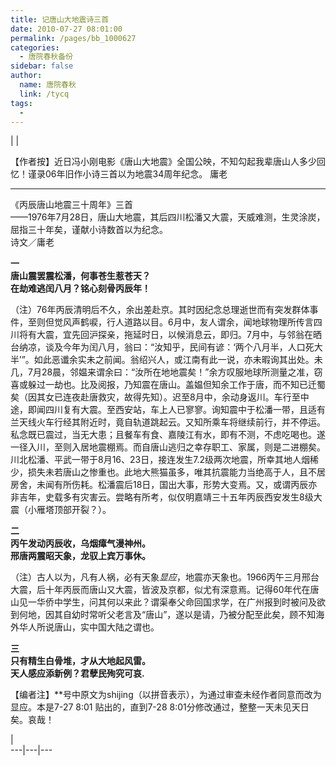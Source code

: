 ```yaml
---
title: 记唐山大地震诗三首
date: 2010-07-27 08:01:00
permalink: /pages/bb_1000627
categories: 
  - 唐院春秋备份
sidebar: false
author: 
  name: 唐院春秋
  link: /tycq
tags: 
  - 
---
```


|  |  
  
【作者按】近日冯小刚电影《唐山大地震》全国公映，不知勾起我辈唐山人多少回忆！谨录06年旧作小诗三首以为地震34周年纪念。 庸老

* * *

  
  
《丙辰唐山地震三十周年》三首  
——1976年7月28日，唐山大地震，其后四川松潘又大震，天威难测，生灵涂炭，屈指三十年矣，谨献小诗数首以为纪念。  
诗文／庸老  
  
**一  
唐山震罢震松潘，何事苍生惹苍天？  
在劫难逃闰八月？铭心刻骨丙辰年！**  
  
（注）76年丙辰清明后不久，余出差赴京。其时因纪念总理逝世而有突发群体事件，至则但觉风声鹤唳，行人道路以目。6月中，友人谓余，闻地球物理所传言四川将有大震，宜先回沪探亲，拖延时日，以候消息云，即归。7月中，与邻翁在晒台纳凉，谈及今年为闰八月，翁曰：“汝知乎，民间有谚：‘两个八月半，人口死大半’”。如此恶谶余实未之前闻。翁绍兴人，或江南有此一说，亦未暇询其出处。未几，7月28晨，邻媪来谓余曰：“汝所在地地震矣！”余方叹服地球所测量之准，窃喜或躲过一劫也。比及阅报，乃知震在唐山。盖媪但知余工作于唐，而不知已迁蜀矣（因其女已连夜赴唐救灾，故得先知）。迟至8月中，余动身返川。车行至中途，即闻四川复有大震。至西安站，车上人已寥寥。询知震中于松潘一带，且适有兰天线火车行经其附近时，竟自轨道跳起云。又知所乘车将继续前行，并不停运。私念既已震过，当无大患；且餐车有食、嘉陵江有水，即有不测，不虑吃喝也。遂一径入川，至则入居地震棚焉。而自唐山逃归之幸存职工、家属，则是二进棚矣。川北松潘、平武一带于8月16、23日，接连发生7.2级两次地震，所幸其地人烟稀少，损失未若唐山之惨重也。此地大熊猫虽多，唯其抗震能力当绝高于人，且不居房舍，未闻有所伤耗。松潘震后18日，国出大事，形势大变焉。又，或谓丙辰亦非吉年，史载多有灾害云。尝略有所考，似仅明嘉靖三十五年丙辰西安发生8级大震（小雁塔顶部开裂？）。  
  
**二  
丙午发动丙辰收，乌烟瘴气漫神州。  
邢唐两震昭天象，龙驭上宾万事休。**  
  
（注）古人以为，凡有人祸，必有天象*显应*，地震亦天象也。1966丙午三月邢台大震，后十年丙辰而唐山又大震，皆波及京都，似尤有深意焉。记得60年代在唐山见一华侨中学生，问其何以来此？谓渠奉父命回国求学，在广州报到时被问及欲到何地，因其自幼时常听父老言及“唐山”，遂以是请，乃被分配至此矣，顾不知海外华人所说唐山，实中国大陆之谓也。  
  
**三  
只有精生白骨堆，才从大地起风雷。  
天人感应添新例？君孽民殉究可哀.**  
  
【编者注】**号中原文为shijing（以拼音表示），为通过审查未经作者同意而改为显应。本是7-27 8:01 贴出的，直到7-28
8:01分修改通过，整整一天未见天日矣。哀哉！  
  
  
  
|  
---|---|---